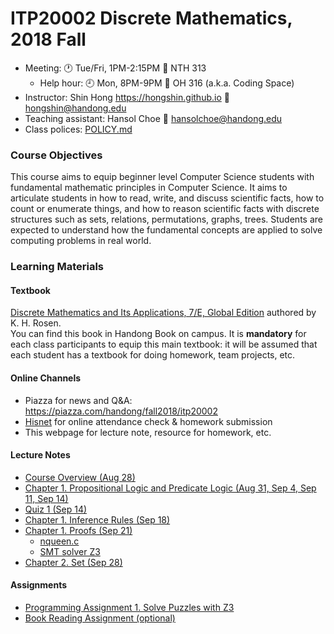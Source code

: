 # ITP20002 Discrete Mathematics, 2018 Fall #

* Meeting: :clock1: Tue/Fri, 1PM-2:15PM :door: NTH 313
  - Help hour: :clock9: Mon, 8PM-9PM :door: OH 316 (a.k.a. Coding Space)
* Instructor: Shin Hong https://hongshin.github.io :email: hongshin@handong.edu
* Teaching assistant: Hansol Choe :email: hansolchoe@handong.edu
* Class polices: [POLICY.md](POLICY.md)

### Course Objectives ###
This course aims to equip beginner level Computer Science students with fundamental mathematic principles in Computer Science. It aims to articulate students in how to read, write, and discuss scientific facts, how to count or enumerate things, and how to reason scientific facts with discrete structures such as sets, relations, permutations, graphs, trees. Students are expected to understand how the fundamental concepts are applied to solve computing problems in real world.

### Learning Materials ###
#### Textbook ####
[Discrete Mathematics and Its Applications, 7/E, Global Edition](http://www.kyobobook.co.kr/product/detailViewEng.laf?ejkGb=ENG&mallGb=ENG&barcode=9789814670135&orderClick=LAG&Kc=) authored by K. H. Rosen.  
You can find this book in Handong Book on campus. It is **mandatory** for each class participants to equip this main textbook: it will be assumed that each student has a textbook for doing homework, team projects, etc.

#### Online Channels ####
* Piazza for news and Q&A: https://piazza.com/handong/fall2018/itp20002
* [Hisnet](http://hisnet.handong.edu) for online attendance check & homework submission
* This webpage for lecture note, resource for homework, etc.

#### Lecture Notes  ####
* [Course Overview (Aug 28)](notes/syllabus.pdf)  
* [Chapter 1. Propositional Logic and Predicate Logic (Aug 31, Sep 4, Sep 11, Sep 14)](notes/Ch1-Logic.pdf)
* [Quiz 1 (Sep 14)](notes/quiz1.pdf)
* [Chapter 1. Inference Rules (Sep 18)](notes/Ch1-Inference-Rule.pdf)
* [Chapter 1. Proofs (Sep 21)](notes/Ch1-Proof.pdf)
  * [nqueen.c](notes/nqueen.c)
  * [SMT solver Z3](https://github.com/Z3Prover/z3)
* [Chapter 2. Set (Sep 28)](notes/WIP-Ch2-Set.pdf)

#### Assignments ####
* [Programming Assignment 1. Solve Puzzles with Z3](assignments/pa1.pdf)
* [Book Reading Assignment (optional)](assignments/book.md)
<!--
Sep 28.  
Oct 02.  
Oct 05.  
Oct 09. No class for the National Holiday for Hangul
Oct 12.  
Oct 16.  
Oct 19.  
Oct 23.  
Oct 26.  
Oct 30.  
Nov 02.  
Nov 06.  
Nov 09.  
Nov 13.  
Nov 16.  
Nov 20.  
Nov 23.  
Nov 27.  
Nov 30.   
Dec 04.  
Dec 07. Term project demo  
Dec 11.  
Dec 14. Final exam: written & programming exam  
-->
